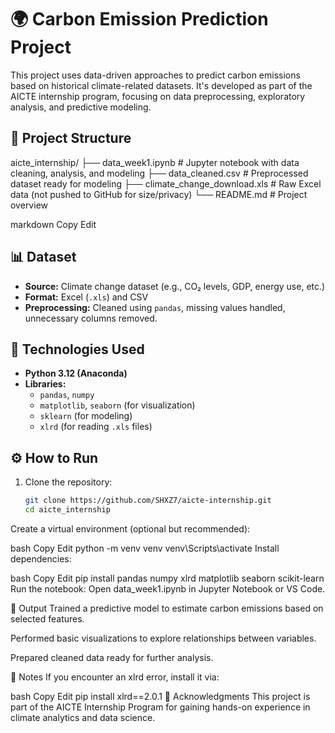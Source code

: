 # 🌍 Carbon Emission Prediction Project

This project uses data-driven approaches to predict carbon emissions based on historical climate-related datasets. It's developed as part of the AICTE internship program, focusing on data preprocessing, exploratory analysis, and predictive modeling.

## 📁 Project Structure

aicte_internship/
├── data_week1.ipynb # Jupyter notebook with data cleaning, analysis, and modeling
├── data_cleaned.csv # Preprocessed dataset ready for modeling
├── climate_change_download.xls # Raw Excel data (not pushed to GitHub for size/privacy)
└── README.md # Project overview

markdown
Copy
Edit

## 📊 Dataset

- **Source:** Climate change dataset (e.g., CO₂ levels, GDP, energy use, etc.)
- **Format:** Excel (`.xls`) and CSV
- **Preprocessing:** Cleaned using `pandas`, missing values handled, unnecessary columns removed.

## 🔧 Technologies Used

- **Python 3.12 (Anaconda)**
- **Libraries:**
  - `pandas`, `numpy`
  - `matplotlib`, `seaborn` (for visualization)
  - `sklearn` (for modeling)
  - `xlrd` (for reading `.xls` files)

## ⚙️ How to Run

1. Clone the repository:
   ```bash
   git clone https://github.com/SHXZ7/aicte-internship.git
   cd aicte_internship
Create a virtual environment (optional but recommended):

bash
Copy
Edit
python -m venv venv
venv\Scripts\activate
Install dependencies:

bash
Copy
Edit
pip install pandas numpy xlrd matplotlib seaborn scikit-learn
Run the notebook:
Open data_week1.ipynb in Jupyter Notebook or VS Code.

🚀 Output
Trained a predictive model to estimate carbon emissions based on selected features.

Performed basic visualizations to explore relationships between variables.

Prepared cleaned data ready for further analysis.

📌 Notes
If you encounter an xlrd error, install it via:

bash
Copy
Edit
pip install xlrd==2.0.1
🙌 Acknowledgments
This project is part of the AICTE Internship Program for gaining hands-on experience in climate analytics and data science.
